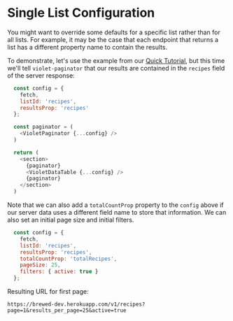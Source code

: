 # Single List Configuration

You might want to override some defaults for a specific list rather than for all lists. For example, it may be the case that each endpoint that returns a list has a different property name to contain the results.

To demonstrate, let's use the example from our [Quick Tutorial](introduction.md), but this time we'll tell `violet-paginator` that our results are contained in the `recipes` field of the server response:

```javascript
  const config = {
    fetch,
    listId: 'recipes',
    resultsProp: 'recipes'
  };

  const paginator = (
    <VioletPaginator {...config} />
  )

  return (
    <section>
      {paginator}
      <VioletDataTable {...config} />
      {paginator}
    </section>
  )
```


Note that we can also add a `totalCountProp` property to the `config` above if our server data uses a different field name to store that information. We can also set an initial page size and initial filters.

```javascript
  const config = {
    fetch,
    listId: 'recipes',
    resultsProp: 'recipes',
    totalCountProp: 'totalRecipes',
    pageSize: 25,
    filters: { active: true }
  };
```

Resulting URL for first page:

```
https://brewed-dev.herokuapp.com/v1/recipes?page=1&results_per_page=25&active=true
```
